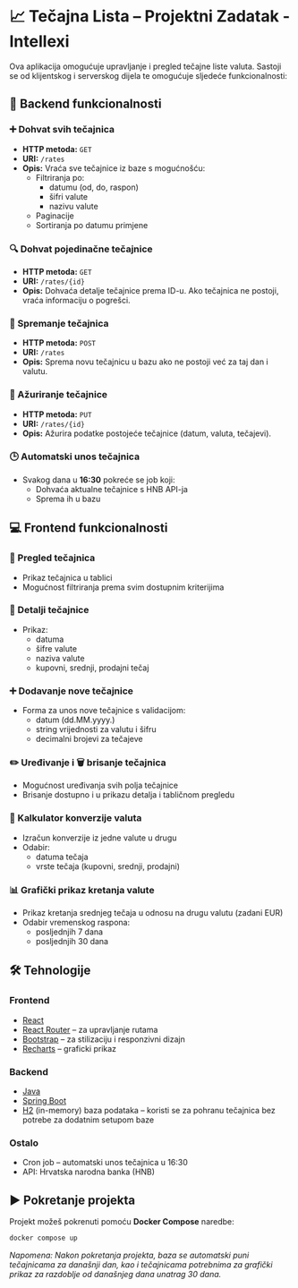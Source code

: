 # 📈 Tečajna Lista – Projektni Zadatak - Intellexi

Ova aplikacija omogućuje upravljanje i pregled tečajne liste valuta. Sastoji se od klijentskog i serverskog dijela te omogućuje sljedeće funkcionalnosti:

## 🔧 Backend funkcionalnosti

### ➕ Dohvat svih tečajnica
- **HTTP metoda:** `GET`
- **URI:** `/rates`
- **Opis:** Vraća sve tečajnice iz baze s mogućnošću:
  - Filtriranja po:
    - datumu (od, do, raspon)
    - šifri valute
    - nazivu valute
  - Paginacije
  - Sortiranja po datumu primjene

### 🔍 Dohvat pojedinačne tečajnice
- **HTTP metoda:** `GET`
- **URI:** `/rates/{id}`
- **Opis:** Dohvaća detalje tečajnice prema ID-u. Ako tečajnica ne postoji, vraća informaciju o pogrešci.

### 💾 Spremanje tečajnica
- **HTTP metoda:** `POST`
- **URI:** `/rates`
- **Opis:** Sprema novu tečajnicu u bazu ako ne postoji već za taj dan i valutu.

### 📝 Ažuriranje tečajnice
- **HTTP metoda:** `PUT`
- **URI:** `/rates/{id}`
- **Opis:** Ažurira podatke postojeće tečajnice (datum, valuta, tečajevi).

### 🕒 Automatski unos tečajnica
- Svakog dana u **16:30** pokreće se job koji:
  - Dohvaća aktualne tečajnice s HNB API-ja
  - Sprema ih u bazu

## 💻 Frontend funkcionalnosti

### 📄 Pregled tečajnica
- Prikaz tečajnica u tablici
- Mogućnost filtriranja prema svim dostupnim kriterijima

### 📑 Detalji tečajnice
- Prikaz:
  - datuma
  - šifre valute
  - naziva valute
  - kupovni, srednji, prodajni tečaj

### ➕ Dodavanje nove tečajnice
- Forma za unos nove tečajnice s validacijom:
  - datum (dd.MM.yyyy.)
  - string vrijednosti za valutu i šifru
  - decimalni brojevi za tečajeve

### ✏️ Uređivanje i 🗑️ brisanje tečajnica
- Mogućnost uređivanja svih polja tečajnice
- Brisanje dostupno i u prikazu detalja i tabličnom pregledu

### 🔄 Kalkulator konverzije valuta
- Izračun konverzije iz jedne valute u drugu
- Odabir:
  - datuma tečaja
  - vrste tečaja (kupovni, srednji, prodajni)

### 📊 Grafički prikaz kretanja valute
- Prikaz kretanja srednjeg tečaja u odnosu na drugu valutu (zadani EUR)
- Odabir vremenskog raspona:
  - posljednjih 7 dana
  - posljednjih 30 dana

## 🛠️ Tehnologije

### Frontend
- [React](https://reactjs.org/)
- [React Router](https://reactrouter.com/) – za upravljanje rutama
- [Bootstrap](https://getbootstrap.com/) – za stilizaciju i responzivni dizajn
- [Recharts](https://recharts.org/) – graficki prikaz 

### Backend
- [Java](https://www.java.com/en/)
- [Spring Boot](https://spring.io/projects/spring-boot)
- [H2](https://www.h2database.com/html/main.html) (in-memory) baza podataka – koristi se za pohranu tečajnica bez potrebe za dodatnim setupom baze

### Ostalo
- Cron job – automatski unos tečajnica u 16:30
- API: Hrvatska narodna banka (HNB)

## ▶️ Pokretanje projekta

Projekt možeš pokrenuti pomoću **Docker Compose** naredbe:

```bash
docker compose up
```


*Napomena: Nakon pokretanja projekta, baza se automatski puni tečajnicama za današnji dan, kao i tečajnicama potrebnima za grafički prikaz za razdoblje od današnjeg dana unatrag 30 dana.*

